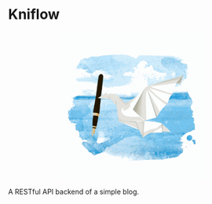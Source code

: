 # Kniflow

<p align="center">
    <img width="300" height="300" src="https://raw.githubusercontent.com/saberLiou/KniflowAndroidApp/master/kniflow.svg">
</p>

A RESTful API backend of a simple blog.
